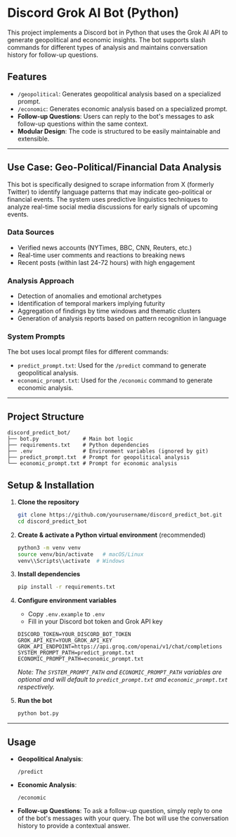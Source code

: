# Discord Grok AI Bot (Python)

This project implements a Discord bot in Python that uses the Grok AI API to generate geopolitical and economic insights. The bot supports slash commands for different types of analysis and maintains conversation history for follow-up questions.

## Features
- `/geopolitical`: Generates geopolitical analysis based on a specialized prompt.
- `/economic`: Generates economic analysis based on a specialized prompt.
- **Follow-up Questions**: Users can reply to the bot's messages to ask follow-up questions within the same context.
- **Modular Design**: The code is structured to be easily maintainable and extensible.

---

## Use Case: Geo-Political/Financial Data Analysis

This bot is specifically designed to scrape information from X (formerly Twitter) to identify language patterns that may indicate geo-political or financial events. The system uses predictive linguistics techniques to analyze real-time social media discussions for early signals of upcoming events.

### Data Sources
- Verified news accounts (NYTimes, BBC, CNN, Reuters, etc.)
- Real-time user comments and reactions to breaking news
- Recent posts (within last 24-72 hours) with high engagement

### Analysis Approach
- Detection of anomalies and emotional archetypes
- Identification of temporal markers implying futurity
- Aggregation of findings by time windows and thematic clusters
- Generation of analysis reports based on pattern recognition in language

### System Prompts
The bot uses local prompt files for different commands:
- `predict_prompt.txt`: Used for the `/predict` command to generate geopolitical analysis.
- `economic_prompt.txt`: Used for the `/economic` command to generate economic analysis.

---

## Project Structure
```
discord_predict_bot/
├── bot.py              # Main bot logic
├── requirements.txt    # Python dependencies
├── .env                # Environment variables (ignored by git)
├── predict_prompt.txt  # Prompt for geopolitical analysis
└── economic_prompt.txt # Prompt for economic analysis
```

## Setup & Installation

1. **Clone the repository**
   ```bash
   git clone https://github.com/yourusername/discord_predict_bot.git
   cd discord_predict_bot
   ```

2. **Create & activate a Python virtual environment** (recommended)
   ```bash
   python3 -m venv venv
   source venv/bin/activate   # macOS/Linux
   venv\\Scripts\\activate  # Windows
   ```

3. **Install dependencies**
   ```bash
   pip install -r requirements.txt
   ```

4. **Configure environment variables**
   - Copy `.env.example` to `.env`
   - Fill in your Discord bot token and Grok API key
   ```dotenv
   DISCORD_TOKEN=YOUR_DISCORD_BOT_TOKEN
   GROK_API_KEY=YOUR_GROK_API_KEY
   GROK_API_ENDPOINT=https://api.groq.com/openai/v1/chat/completions
   SYSTEM_PROMPT_PATH=predict_prompt.txt
   ECONOMIC_PROMPT_PATH=economic_prompt.txt
   ```
   *Note: The `SYSTEM_PROMPT_PATH` and `ECONOMIC_PROMPT_PATH` variables are optional and will default to `predict_prompt.txt` and `economic_prompt.txt` respectively.*

5. **Run the bot**
   ```bash
   python bot.py
   ```

---

## Usage
- **Geopolitical Analysis**:
  ```
  /predict
  ```
- **Economic Analysis**:
  ```
  /economic
  ```
- **Follow-up Questions**:
  To ask a follow-up question, simply reply to one of the bot's messages with your query. The bot will use the conversation history to provide a contextual answer.
